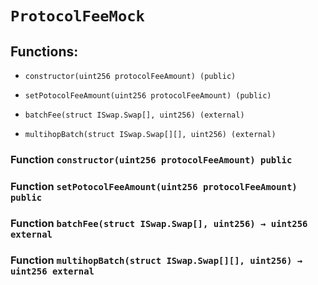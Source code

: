 # `ProtocolFeeMock`

## Functions:

- `constructor(uint256 protocolFeeAmount) (public)`

- `setPotocolFeeAmount(uint256 protocolFeeAmount) (public)`

- `batchFee(struct ISwap.Swap[], uint256) (external)`

- `multihopBatch(struct ISwap.Swap[][], uint256) (external)`

### Function `constructor(uint256 protocolFeeAmount) public`

### Function `setPotocolFeeAmount(uint256 protocolFeeAmount) public`

### Function `batchFee(struct ISwap.Swap[], uint256) → uint256 external`

### Function `multihopBatch(struct ISwap.Swap[][], uint256) → uint256 external`
